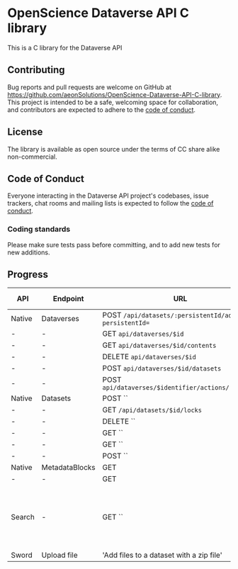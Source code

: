 # OpenScience Dataverse API C library
This is a C library for the Dataverse API 



## Contributing

Bug reports and pull requests are welcome on GitHub at https://github.com/aeonSolutions/OpenScience-Dataverse-API-C-library. This project is intended to be a safe, welcoming space for collaboration, and contributors are expected to adhere to the [code of conduct](https://github.com/libis/dataverse_api/blob/master/CODE_OF_CONDUCT.md).

## License

The library is available as open source under the terms of CC share alike non-commercial.

## Code of Conduct

Everyone interacting in the Dataverse API project's codebases, issue trackers, chat rooms and mailing lists is expected to follow the [code of conduct](https://github.com/libis/dataverse_api/blob/master/CODE_OF_CONDUCT.md).

### Coding standards

Please make sure tests pass before committing, and to add new tests for new additions.

## Progress

API | Endpoint | URL | Implemented ?| Notes 
------|----------|-----|--------------|-------
Native|Dataverses | POST `/api/datasets/:persistentId/add?persistentId=` | Y| - 
| -   | -         | GET `api/dataverses/$id` | N | -
| -   | -         | GET `api/dataverses/$id/contents` | N | -
| -   | -         | DELETE `api/dataverses/$id` | N | -
| -   | -         | POST `api/dataverses/$id/datasets` | N | -
| -   | -         | POST `api/dataverses/$identifier/actions/:publish` | N | -
Native|Datasets | POST `` | N| -
| -   | -         | GET `/api/datasets/$id/locks` | N | -
| -   | -         | DELETE `` | N | -
| -   | -         | GET `` | N | -
| -   | -         | GET `` | N | -
| -   | -         | POST `` | N | -
Native|MetadataBlocks | GET ` ` | N| -
| -   | -         | GET ` ` | N| -
Search | - | GET `` | N | All query params supported, optional data not returned yet.
Sword | Upload file | 'Add files to a dataset with a zip file' | N | -
